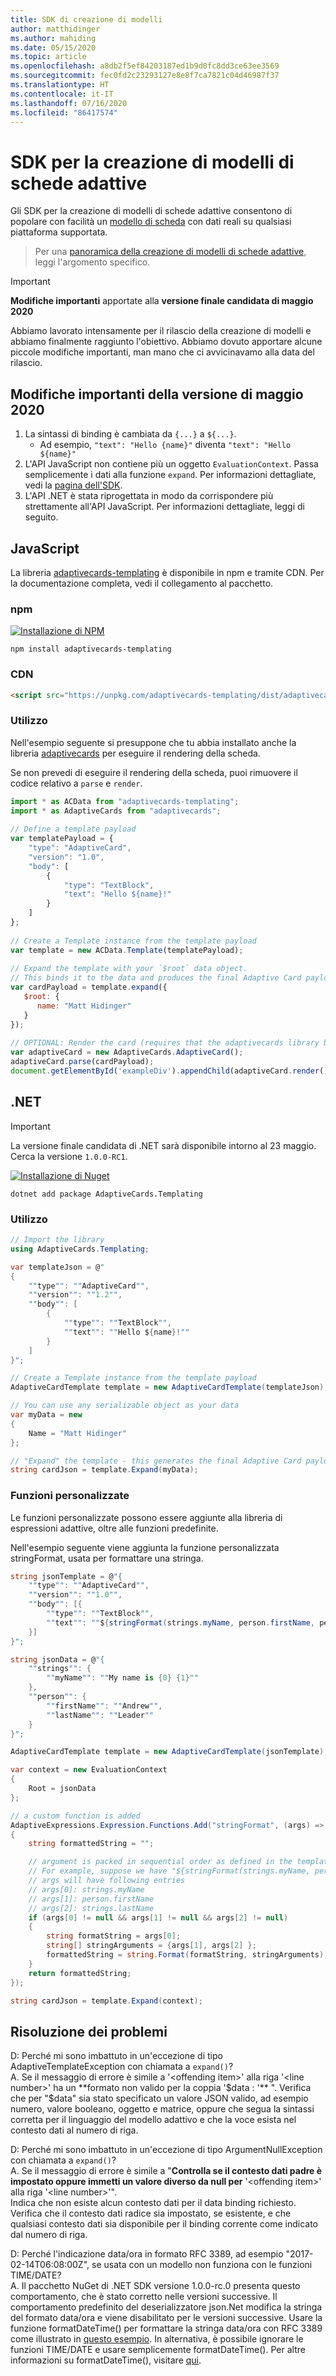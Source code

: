 ```yaml
---
title: SDK di creazione di modelli
author: matthidinger
ms.author: mahiding
ms.date: 05/15/2020
ms.topic: article
ms.openlocfilehash: a8db2f5ef84203187ed1b9d0fc8dd3ce63ee3569
ms.sourcegitcommit: fec0fd2c23293127e8e8f7ca7821c04d46987f37
ms.translationtype: HT
ms.contentlocale: it-IT
ms.lasthandoff: 07/16/2020
ms.locfileid: "86417574"
---
```

# <a name="adaptive-card-templating-sdks"></a>SDK per la creazione di modelli di schede adattive

Gli SDK per la creazione di modelli di schede adattive consentono di popolare con facilità un [modello di scheda](language.md) con dati reali su qualsiasi piattaforma supportata.

> Per una [panoramica della creazione di modelli di schede adattive](index.md), leggi l'argomento specifico.

> [!IMPORTANT] 
> 
> **Modifiche importanti** apportate alla **versione finale candidata di maggio 2020**
>
> Abbiamo lavorato intensamente per il rilascio della creazione di modelli e abbiamo finalmente raggiunto l'obiettivo. Abbiamo dovuto apportare alcune piccole modifiche importanti, man mano che ci avvicinavamo alla data del rilascio.

## <a name="breaking-changes-as-of-may-2020"></a>Modifiche importanti della versione di maggio 2020

1. La sintassi di binding è cambiata da `{...}` a `${...}`. 
    * Ad esempio, `"text": "Hello {name}"` diventa `"text": "Hello ${name}"`
2. L'API JavaScript non contiene più un oggetto `EvaluationContext`. Passa semplicemente i dati alla funzione `expand`. Per informazioni dettagliate, vedi la [pagina dell'SDK](sdk.md).
3. L'API .NET è stata riprogettata in modo da corrispondere più strettamente all'API JavaScript. Per informazioni dettagliate, leggi di seguito.

## <a name="javascript"></a>JavaScript

La libreria [adaptivecards-templating](https://www.npmjs.com/package/adaptivecards-templating) è disponibile in npm e tramite CDN. Per la documentazione completa, vedi il collegamento al pacchetto.

### <a name="npm"></a>npm

[![Installazione di NPM](https://img.shields.io/npm/v/adaptivecards-templating.svg)](https://www.npmjs.com/package/adaptivecards-templating)

```console
npm install adaptivecards-templating
```

### <a name="cdn"></a>CDN

```html
<script src="https://unpkg.com/adaptivecards-templating/dist/adaptivecards-templating.min.js"></script>
``` 


### <a name="usage"></a>Utilizzo

Nell'esempio seguente si presuppone che tu abbia installato anche la libreria [adaptivecards](https://www.npmjs.com/package/adaptivecards) per eseguire il rendering della scheda. 

Se non prevedi di eseguire il rendering della scheda, puoi rimuovere il codice relativo a `parse` e `render`. 

```js
import * as ACData from "adaptivecards-templating";
import * as AdaptiveCards from "adaptivecards";
 
// Define a template payload
var templatePayload = {
    "type": "AdaptiveCard",
    "version": "1.0",
    "body": [
        {
            "type": "TextBlock",
            "text": "Hello ${name}!"
        }
    ]
};
 
// Create a Template instance from the template payload
var template = new ACData.Template(templatePayload);
 
// Expand the template with your `$root` data object.
// This binds it to the data and produces the final Adaptive Card payload
var cardPayload = template.expand({
   $root: {
      name: "Matt Hidinger"
   }
});
 
// OPTIONAL: Render the card (requires that the adaptivecards library be loaded)
var adaptiveCard = new AdaptiveCards.AdaptiveCard();
adaptiveCard.parse(cardPayload);
document.getElementById('exampleDiv').appendChild(adaptiveCard.render());
```

## <a name="net"></a>.NET 

> [!IMPORTANT] 
> 
> La versione finale candidata di .NET sarà disponibile intorno al 23 maggio. Cerca la versione `1.0.0-RC1`.
>

[![Installazione di Nuget](https://img.shields.io/nuget/vpre/AdaptiveCards.Templating.svg)](https://www.nuget.org/packages/AdaptiveCards.Templating)

```console
dotnet add package AdaptiveCards.Templating
```

### <a name="usage"></a>Utilizzo

```cs
// Import the library 
using AdaptiveCards.Templating;
```

```cs
var templateJson = @"
{
    ""type"": ""AdaptiveCard"",
    ""version"": ""1.2"",
    ""body"": [
        {
            ""type"": ""TextBlock"",
            ""text"": ""Hello ${name}!""
        }
    ]
}";

// Create a Template instance from the template payload
AdaptiveCardTemplate template = new AdaptiveCardTemplate(templateJson);

// You can use any serializable object as your data
var myData = new
{
    Name = "Matt Hidinger"
};

// "Expand" the template - this generates the final Adaptive Card payload
string cardJson = template.Expand(myData);
```

### <a name="custom-functions"></a>Funzioni personalizzate

Le funzioni personalizzate possono essere aggiunte alla libreria di espressioni adattive, oltre alle funzioni predefinite.

Nell'esempio seguente viene aggiunta la funzione personalizzata stringFormat, usata per formattare una stringa.
```cs
string jsonTemplate = @"{
    ""type"": ""AdaptiveCard"",
    ""version"": ""1.0"",
    ""body"": [{
        ""type"": ""TextBlock"",
        ""text"": ""${stringFormat(strings.myName, person.firstName, person.lastName)}""
    }]
}";

string jsonData = @"{
    ""strings"": {
        ""myName"": ""My name is {0} {1}""
    },
    ""person"": {
        ""firstName"": ""Andrew"",
        ""lastName"": ""Leader""
    }
}";

AdaptiveCardTemplate template = new AdaptiveCardTemplate(jsonTemplate);

var context = new EvaluationContext
{
    Root = jsonData
};

// a custom function is added
AdaptiveExpressions.Expression.Functions.Add("stringFormat", (args) =>
{
    string formattedString = "";

    // argument is packed in sequential order as defined in the template
    // For example, suppose we have "${stringFormat(strings.myName, person.firstName, person.lastName)}"
    // args will have following entries
    // args[0]: strings.myName
    // args[1]: person.firstName
    // args[2]: strings.lastName
    if (args[0] != null && args[1] != null && args[2] != null) 
    {
        string formatString = args[0];
        string[] stringArguments = {args[1], args[2] };
        formattedString = string.Format(formatString, stringArguments);
    }
    return formattedString;
});

string cardJson = template.Expand(context);
```

## <a name="troubleshooting"></a>Risoluzione dei problemi
D: Perché mi sono imbattuto in un'eccezione di tipo AdaptiveTemplateException con chiamata a ```expand()```?   
A. Se il messaggio di errore è simile a '\<offending item>' alla riga '\<line number>' ha un **formato non valido per la coppia '$data : '** ".   
Verifica che per "$data" sia stato specificato un valore JSON valido, ad esempio numero, valore booleano, oggetto e matrice, oppure che segua la sintassi corretta per il linguaggio del modello adattivo e che la voce esista nel contesto dati al numero di riga.

D: Perché mi sono imbattuto in un'eccezione di tipo ArgumentNullException con chiamata a ```expand()```?   
A. Se il messaggio di errore è simile a "**Controlla se il contesto dati padre è impostato oppure immetti un valore diverso da null per** '\<offending item>' alla riga '\<line number>'".   
Indica che non esiste alcun contesto dati per il data binding richiesto. Verifica che il contesto dati radice sia impostato, se esistente, e che qualsiasi contesto dati sia disponibile per il binding corrente come indicato dal numero di riga.

D: Perché l'indicazione data/ora in formato RFC 3389, ad esempio "2017-02-14T06:08:00Z", se usata con un modello non funziona con le funzioni TIME/DATE?   
A. Il pacchetto NuGet di .NET SDK versione 1.0.0-rc.0 presenta questo comportamento, che è stato corretto nelle versioni successive. Il comportamento predefinito del deserializzatore json.Net modifica la stringa del formato data/ora e viene disabilitato per le versioni successive. Usare la funzione formatDateTime() per formattare la stringa data/ora con RFC 3389 come illustrato in [questo esempio](https://github.com/microsoft/AdaptiveCards/blob/db99ee07dadf317fe45e114a508e3de6e4325d0f/samples/Templates/Elements/Template.Functions.DateFunctions.json#L28). In alternativa, è possibile ignorare le funzioni TIME/DATE e usare semplicemente formatDateTime(). Per altre informazioni su formatDateTime(), visitare [qui](https://docs.microsoft.com/azure/bot-service/adaptive-expressions/adaptive-expressions-prebuilt-functions?view=azure-bot-service-4.0#date-and-time-functions).
